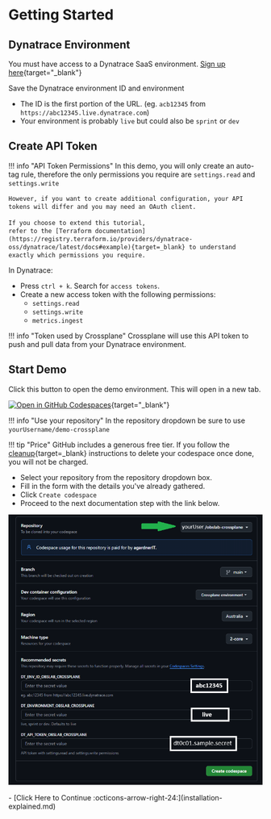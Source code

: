 # Getting Started

## Dynatrace Environment

You must have access to a Dynatrace SaaS environment. [Sign up here](https://dt-url.net/trial){target="_blank"}

Save the Dynatrace environment ID and environment

* The ID is the first portion of the URL. (eg. `acb12345` from `https://abc12345.live.dynatrace.com`)
* Your environment is probably `live` but could also be `sprint` or `dev`

## Create API Token

!!! info "API Token Permissions"
    In this demo, you will only create an auto-tag rule,
    therefore the only permissions you require are `settings.read` and `settings.write`

    However, if you want to create additional configuration, your API tokens will differ and you may need an OAuth client.

    If you choose to extend this tutorial,
    refer to the [Terraform documentation](https://registry.terraform.io/providers/dynatrace-oss/dynatrace/latest/docs#example){target=_blank} to understand exactly which permissions you require.

In Dynatrace:

* Press `ctrl + k`. Search for `access tokens`.
* Create a new access token with the following permissions:
    * `settings.read`
    * `settings.write`
    * `metrics.ingest`

!!! info "Token used by Crossplane"
    Crossplane will use this API token to push and pull data
    from your Dynatrace environment.

## Start Demo

Click this button to open the demo environment. This will open in a new tab.

[![Open in GitHub Codespaces](https://github.com/codespaces/badge.svg)](https://codespaces.new){target="_blank"}

!!! info "Use your repository"
    In the repository dropdown
    be sure to use `yourUsername/demo-crossplane`

!!! tip "Price"
    GitHub includes a generous free tier.
    If you follow the [cleanup](cleanup.md){target=_blank} instructions to delete your codespace once done, you will not be charged.

* Select your repository from the repository dropdown box.
* Fill in the form with the details you've already gathered.
* Click `Create codespace`
* Proceed to the next documentation step with the link below.

![codespace form](images/codespace-form.png)


<div class="grid cards" markdown>
- [Click Here to Continue :octicons-arrow-right-24:](installation-explained.md)
</div>